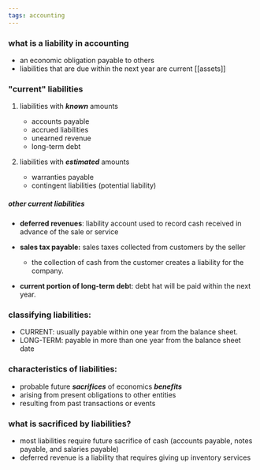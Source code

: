 ```yaml
---
tags: accounting
---
```


### what is a liability in accounting
- an economic obligation payable to others
- liabilities that are due within the next year are current [[assets]]

### "current" liabilities 
1. liabilities with ***known*** amounts 
	- accounts payable
	- accrued liabilities
	- unearned revenue
	- long-term debt

2. liabilities with ***estimated*** amounts
	- warranties payable
	- contingent liabilities (potential liability)

##### other current liabilities
- **deferred revenues**: liability account used to record cash received in advance of the sale or service 

- **sales tax payable:** sales taxes collected from customers by the seller
	- the collection of cash from the customer creates a liability for the company. 

- **current portion of long-term deb**t: debt hat will be paid within the next year. 

### classifying liabilities:
- CURRENT: usually payable within one year from the balance sheet.
- LONG-TERM: payable in more than one year from the balance sheet date

### characteristics of liabilities:
- probable future ***sacrifices*** of economics ***benefits***
- arising from present obligations to other entities 
- resulting from past transactions or events

### what is sacrificed by liabilities?
- most liabilities require future sacrifice of cash (accounts payable, notes payable, and salaries payable)
- deferred revenue is a liability that requires giving up inventory services



